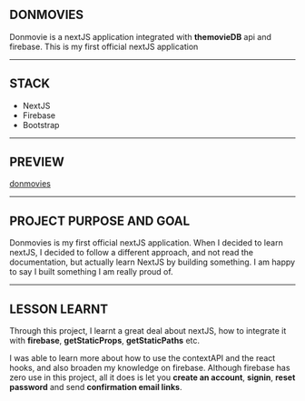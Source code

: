 ## DONMOVIES

Donmovie is a nextJS application integrated with **themovieDB** api and firebase. This is my first official nextJS application

---

## STACK
* NextJS
* Firebase
* Bootstrap

---

## PREVIEW

[donmovies](https://donmovies.vercel.app/)

---

## PROJECT PURPOSE AND GOAL

Donmovies is my first official nextJS application. When I decided to learn nextJS, I decided to follow a different approach, and not read the documentation, but actually learn NextJS by building something. I am happy to say I built something I am really proud of.


---
## LESSON LEARNT

Through this project, I learnt a great deal about nextJS, how to integrate it with **firebase**, **getStaticProps**, **getStaticPaths** etc. 

I was able to learn more about how to use the contextAPI and the react hooks, and also broaden my knowledge on firebase. Although firebase has zero use in this project, all it does is let you **create an account**, **signin**, **reset password** and send **confirmation email links**.


